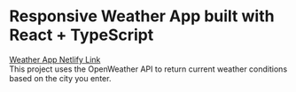 # Responsive Weather App built with React + TypeScript
[Weather App Netlify Link](https://damien-react-weather-app.netlify.app/)  
This project uses the OpenWeather API to return current weather conditions based on the city you enter.
